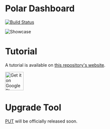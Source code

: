 # Polar Dashboard

[![Build Status](https://travis-ci.org/afollestad/polar-dashboard.svg)](https://travis-ci.org/afollestad/polar-dashboard)

![Showcase](https://raw.githubusercontent.com/afollestad/polar-dashboard/gh-pages/showcase.png?token=ABvGBdL28ue5kkkTc3-nHzYZOxsE83W9ks5Wt4VtwA%3D%3D)

# Tutorial

A tutorial is available on [this repository's website](http://afollestad.github.io/polar-dashboard).

<a href="https://play.google.com/store/apps/details?id=com.afollestad.polar" target="_blank">
  <img alt="Get it on Google Play"
       src="https://play.google.com/intl/en_us/badges/images/generic/en-play-badge.png" height="60"/>
</a>

# Upgrade Tool

[PUT](https://github.com/afollestad/polar-dashboard-upgrade-tool) will be officially released soon.
